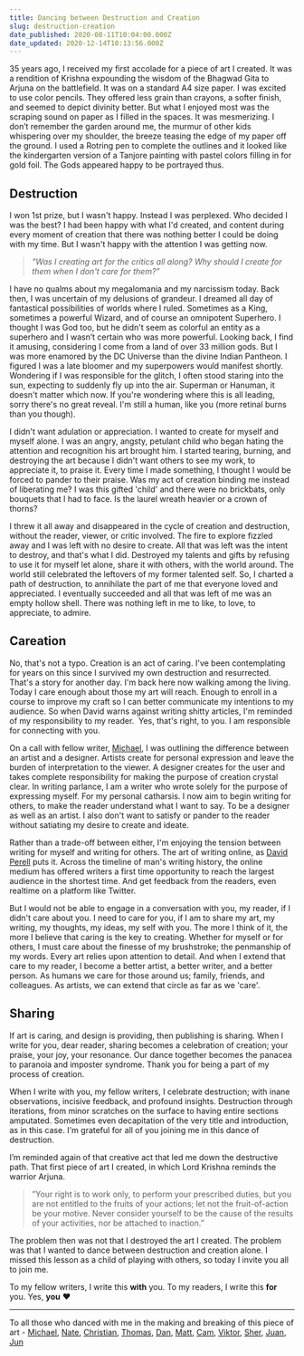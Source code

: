 ```yaml
---
title: Dancing between Destruction and Creation
slug: destruction-creation
date_published: 2020-08-11T10:04:00.000Z
date_updated: 2020-12-14T10:13:56.000Z
---
```


35 years ago, I received my first accolade for a piece of art I created. It was a rendition of Krishna expounding the wisdom of the Bhagwad Gita to Arjuna on the battlefield. It was on a standard A4 size paper. I was excited to use color pencils. They offered less grain than crayons, a softer finish, and seemed to depict divinity better. But what I enjoyed most was the scraping sound on paper as I filled in the spaces. It was mesmerizing. I don’t remember the garden around me, the murmur of other kids whispering over my shoulder, the breeze teasing the edge of my paper off the ground. I used a Rotring pen to complete the outlines and it looked like the kindergarten version of a Tanjore painting with pastel colors filling in for gold foil. The Gods appeared happy to be portrayed thus.

## Destruction

I won 1st prize, but I wasn't happy. Instead I was perplexed. Who decided I was the best? I had been happy with what I'd created, and content during every moment of creation that there was nothing better I could be doing with my time. But I wasn't happy with the attention I was getting now.

> *"Was I creating art for the critics all along? Why should I create for them when I don't care for them?"*

I have no qualms about my megalomania and my narcissism today. Back then, I was uncertain of my delusions of grandeur. I dreamed all day of fantastical possibilities of worlds where I ruled. Sometimes as a King, sometimes a powerful Wizard, and of course an omnipotent Superhero. I thought I was God too, but he didn't seem as colorful an entity as a superhero and I wasn’t certain who was more powerful. Looking back, I find it amusing, considering I come from a land of over 33 million gods. But I was more enamored by the DC Universe than the divine Indian Pantheon. I figured I was a late bloomer and my superpowers would manifest shortly. Wondering if I was responsible for the glitch, I often stood staring into the sun, expecting to suddenly fly up into the air. Superman or Hanuman, it doesn't matter which now. If you're wondering where this is all leading, sorry there's no great reveal. I'm still a human, like you (more retinal burns than you though).

I didn't want adulation or appreciation. I wanted to create for myself and myself alone. I was an angry, angsty, petulant child who began hating the attention and recognition his art brought him. I started tearing, burning, and destroying the art because I didn't want others to see my work, to appreciate it, to praise it. Every time I made something, I thought I would be forced to pander to their praise. Was my act of creation binding me instead of liberating me? I was this gifted 'child' and there were no brickbats, only bouquets that I had to face. Is the laurel wreath heavier or a crown of thorns?

I threw it all away and disappeared in the cycle of creation and destruction, without the reader, viewer, or critic involved. The fire to explore fizzled away and I was left with no desire to create. All that was left was the intent to destroy, and that's what I did. Destroyed my talents and gifts by refusing to use it for myself let alone, share it with others, with the world around. The world still celebrated the leftovers of my former talented self. So, I charted a path of destruction, to annihilate the part of me that everyone loved and appreciated. I eventually succeeded and all that was left of me was an empty hollow shell. There was nothing left in me to like, to love, to appreciate, to admire.

## Careation

No, that's not a typo. Creation is an act of caring. I've been contemplating for years on this since I survived my own destruction and resurrected. That's a story for another day. I'm back here now walking among the living. Today I care enough about those my art will reach. Enough to enroll in a course to improve my craft so I can better communicate my intentions to my audience. So when David warns against writing shitty articles, I'm reminded of my responsibility to my reader.  Yes, that's right, to you. I am responsible for connecting with you.

On a call with fellow writer, [Michael](https://twitter.com/MichaelDean09), I was outlining the difference between an artist and a designer. Artists create for personal expression and leave the burden of interpretation to the viewer. A designer creates for the user and takes complete responsibility for making the purpose of creation crystal clear. In writing parlance, I am a writer who wrote solely for the purpose of expressing myself. For my personal catharsis. I now aim to begin writing for others, to make the reader understand what I want to say. To be a designer as well as an artist. I also don't want to satisfy or pander to the reader without satiating my desire to create and ideate.

Rather than a trade-off between either, I'm enjoying the tension between writing for myself and writing for others. The art of writing online, as [David Perell](https://perell.com) puts it. Across the timeline of man's writing history, the online medium has offered writers a first time opportunity to reach the largest audience in the shortest time. And get feedback from the readers, even realtime on a platform like Twitter.

But I would not be able to engage in a conversation with you, my reader, if I didn't care about you. I need to care for you, if I am to share my art, my writing, my thoughts, my ideas, my self with you. The more I think of it, the more I believe that caring is the key to creating. Whether for myself or for others, I must care about the finesse of my brushstroke; the penmanship of my words. Every art relies upon attention to detail. And when I extend that care to my reader, I become a better artist, a better writer, and a better person. As humans we care for those around us; family, friends, and colleagues. As artists, we can extend that circle as far as we 'care'.

## Sharing

If art is caring, and design is providing, then publishing is sharing. When I write for you, dear reader, sharing becomes a celebration of creation; your praise, your joy, your resonance. Our dance together becomes the panacea to paranoia and imposter syndrome. Thank you for being a part of my process of creation.

When I write with you, my fellow writers, I celebrate destruction; with inane observations, incisive feedback, and profound insights. Destruction through iterations, from minor scratches on the surface to having entire sections amputated. Sometimes even decapitation of the very title and introduction, as in this case. I'm grateful for all of you joining me in this dance of destruction.

I’m reminded again of that creative act that led me down the destructive path. That first piece of art I created, in which Lord Krishna reminds the warrior Arjuna.

> ”Your right is to work only, to perform your prescribed duties, but you are not entitled to the fruits of your actions; let not the fruit-of-action be your motive. Never consider yourself to be the cause of the results of your activities, nor be attached to inaction.”

The problem then was not that I destroyed the art I created. The problem was that I wanted to dance between destruction and creation alone. I missed this lesson as a child of playing with others, so today I invite you all to join me.

To my fellow writers, I write this **with** you.
To my readers, I write this **for** you.
Yes, **you** ❤️

---

To all those who danced with me in the making and breaking of this piece of art - [Michael](https://twitter.com/MichaelDean09), [Nate](https://twitter.com/kadlac), [Christian](https://themiddleway.substack.com), [Thomas](https://twitter.com/ThomasNajar), [Dan](https://twitter.com/dagreen77), [Matt](https://twitter.com/matttillotson), [Cam](https://twitter.com/cahouser), [Viktor](https://twitter.com/ViktorTabori), [Sher](https://twitter.com/sherlearns), [Juan](https://twitter.com/ChristJe), [Jun](https://twitter.com/ytothej)
